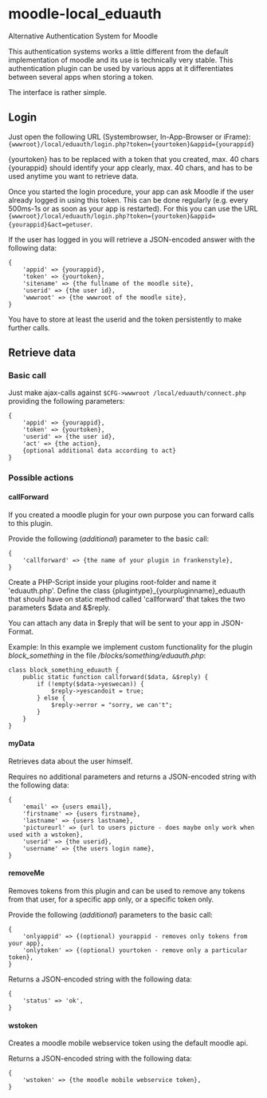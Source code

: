 # moodle-local_eduauth
Alternative Authentication System for Moodle

This authentication systems works a little different from the default implementation of moodle and its use is technically very stable. This authentication plugin can be used by various apps at it differentiates between several apps when storing a token.

The interface is rather simple.

## Login
Just open the following URL (Systembrowser, In-App-Browser or iFrame): `{wwwroot}/local/eduauth/login.php?token={yourtoken}&appid={yourappid}`

{yourtoken} has to be replaced with a token that you created, max. 40 chars
{yourappid} should identify your app clearly, max. 40  chars, and has to be used anytime you want to retrieve data.

Once you started the login procedure, your app can ask Moodle if the user already logged in using this token. This can be done regularly (e.g. every 500ms-1s or as soon as your app is restarted). For this you can use the URL `{wwwroot}/local/eduauth/login.php?token={yourtoken}&appid={yourappid}&act=getuser`.

If the user has logged in you will retrieve a JSON-encoded answer with the following data:
```
{
    'appid' => {yourappid},
    'token' => {yourtoken},
    'sitename' => {the fullname of the moodle site},
    'userid' => {the user id},
    'wwwroot' => {the wwwroot of the moodle site},
}
```

You have to store at least the userid and the token persistently to make further calls.

## Retrieve data
### Basic call
Just make ajax-calls against `$CFG->wwwroot /local/eduauth/connect.php` providing the following parameters:

```
{
    'appid' => {yourappid},
    'token' => {yourtoken},
    'userid' => {the user id},
    'act' => {the action},
    {optional additional data according to act}
}
```

### Possible actions
#### callForward
If you created a moodle plugin for your own purpose you can forward calls to this plugin.

Provide the following (*additional*) parameter to the basic call:
```
{
    'callforward' => {the name of your plugin in frankenstyle},
}
```

Create a PHP-Script inside your plugins root-folder and name it 'eduauth.php'. Define the class {plugintype}_{yourpluginname}_eduauth that should have on static method called 'callforward' that takes the two parameters $data and &$reply.

You can attach any data in $reply that will be sent to your app in JSON-Format.

Example:
In this example we implement custom functionality for the plugin *block_something* in the file */blocks/something/eduauth.php*:

```
class block_something_eduauth {
    public static function callforward($data, &$reply) {
        if (!empty($data->yeswecan)) {
            $reply->yescandoit = true;
        } else {
            $reply->error = "sorry, we can't";
        }
    }
}
```


#### myData
Retrieves data about the user himself.

Requires no additional parameters and returns a JSON-encoded string with the following data:
```
{
    'email' => {users email},
    'firstname' => {users firstname},
    'lastname' => {users lastname},
    'pictureurl' => {url to users picture - does maybe only work when used with a wstoken},
    'userid' => {the userid},
    'username' => {the users login name},
}
```

#### removeMe
Removes tokens from this plugin and can be used to remove any tokens from that user, for a specific app only, or a specific token only.

Provide the following (*additional*) parameters to the basic call:
```
{
    'onlyappid' => {(optional) yourappid - removes only tokens from your app},
    'onlytoken' => {(optional) yourtoken - remove only a particular token},
}
```

Returns a JSON-encoded string with the following data:
```
{
    'status' => 'ok',
}
```

#### wstoken
Creates a moodle mobile webservice token using the default moodle api.

Returns a JSON-encoded string with the following data:
```
{
    'wstoken' => {the moodle mobile webservice token},
}
```
